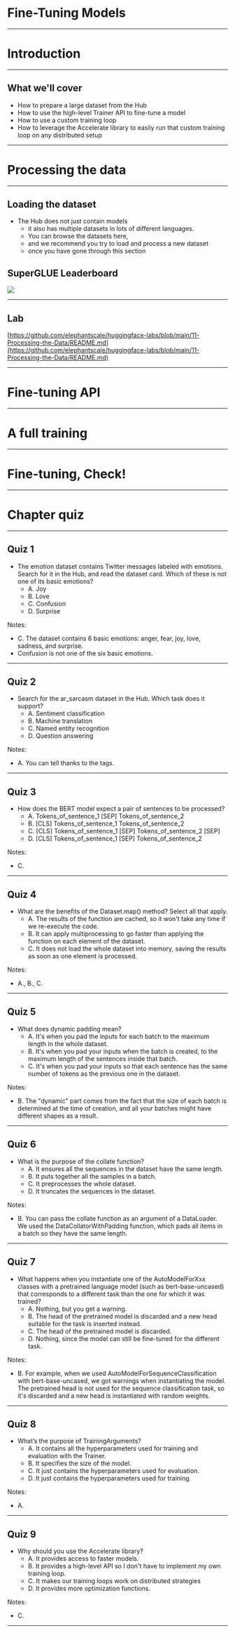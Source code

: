 # Fine-Tuning Models

---

# Introduction

---

## What we'll cover

* How to prepare a large dataset from the Hub
* How to use the high-level Trainer API to fine-tune a model
* How to use a custom training loop
* How to leverage the Accelerate library to easily run that custom training loop on any distributed setup

---

# Processing the data

---

## Loading the dataset

* The Hub does not just contain models
  * it also has multiple datasets in lots of different languages. 
  * You can browse the datasets here, 
  * and we recommend you try to load and process a new dataset 
  * once you have gone through this section

## SuperGLUE Leaderboard

![](../images/23.png)

---

## Lab
[https://github.com/elephantscale/huggingface-labs/blob/main/11-Processing-the-Data/README.md](https://github.com/elephantscale/huggingface-labs/blob/main/11-Processing-the-Data/README.md)

---

# Fine-tuning API

---


# A full training

---


# Fine-tuning, Check!

---


# Chapter quiz

---

## Quiz 1

* The emotion dataset contains Twitter messages labeled with emotions. Search for it in the Hub, and read the dataset card. Which of these is not one of its basic emotions?
  * A. Joy
  * B. Love
  * C. Confusion
  * D. Surprise

Notes:

* C. The dataset contains 6 basic emotions: anger, fear, joy, love, sadness, and surprise.
* Confusion is not one of the six basic emotions.

---

## Quiz 2

* Search for the ar_sarcasm dataset in the Hub. Which task does it support?
  * A. Sentiment classification 
  * B. Machine translation
  * C. Named entity recognition
  * D. Question answering

Notes:

* A. You can tell thanks to the tags.

---

## Quiz 3

* How does the BERT model expect a pair of sentences to be processed?
   * A. Tokens_of_sentence_1 [SEP] Tokens_of_sentence_2
   * B. [CLS] Tokens_of_sentence_1 Tokens_of_sentence_2
   * C. [CLS] Tokens_of_sentence_1 [SEP] Tokens_of_sentence_2 [SEP] 
   * D. [CLS] Tokens_of_sentence_1 [SEP] Tokens_of_sentence_2
   

Notes:
* C. 

---


## Quiz 4

* What are the benefits of the Dataset.map() method? Select all that apply.
  * A. The results of the function are cached, so it won't take any time if we re-execute the code.
  * B. It can apply multiprocessing to go faster than applying the function on each element of the dataset.
  * C. It does not load the whole dataset into memory, saving the results as soon as one element is processed.

Notes:

* A., B., C.

---


## Quiz 5

* What does dynamic padding mean?
  * A. It's when you pad the inputs for each batch to the maximum length in the whole dataset.
  * B. It's when you pad your inputs when the batch is created, to the maximum length of the sentences inside that batch.
  * C. It's when you pad your inputs so that each sentence has the same number of tokens as the previous one in the dataset.   
   
   
Notes:
* B. The "dynamic" part comes from the fact that the size of each batch is determined at the time of creation, and all your batches might have different shapes as a result.

---

## Quiz 6

* What is the purpose of the collate function?
  * A. It ensures all the sequences in the dataset have the same length.
  * B. It puts together all the samples in a batch.
  * C. It preprocesses the whole dataset.
  * D. It truncates the sequences in the dataset.
 
Notes:
* B. You can pass the collate function as an argument of a DataLoader. We used the DataCollatorWithPadding function, which pads all items in a batch so they have the same length.

---

## Quiz 7

* What happens when you instantiate one of the AutoModelForXxx classes with a pretrained language model (such as bert-base-uncased) that corresponds to a different task than the one for which it was trained?
  * A. Nothing, but you get a warning.
  * B. The head of the pretrained model is discarded and a new head suitable for the task is inserted instead.
  * C. The head of the pretrained model is discarded.
  * D. Nothing, since the model can still be fine-tuned for the different task.
   
Notes:
* B. For example, when we used AutoModelForSequenceClassification with bert-base-uncased, we got warnings when instantiating the model. The pretrained head is not used for the sequence classification task, so it's discarded and a new head is instantiated with random weights.

---

## Quiz 8

* What’s the purpose of TrainingArguments?
   * A. It contains all the hyperparameters used for training and evaluation with the Trainer.
   * B. It specifies the size of the model.
   * C. It just contains the hyperparameters used for evaluation.
   * D. It just contains the hyperparameters used for training.
  
Notes:
* A. 

---

## Quiz 9

* Why should you use the Accelerate library?
   * A. It provides access to faster models.
   * B. It provides a high-level API so I don't have to implement my own training loop.
   * C. It makes our training loops work on distributed strategies
   * D. It provides more optimization functions.

Notes:
* C.

---